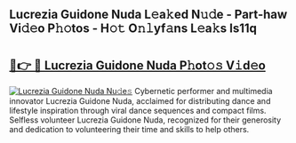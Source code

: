 ## Lucrezia Guidone Nuda L𝚎a𝚔ed N𝚞𝚍e - Part-haw Vi𝚍𝚎o P𝚑𝚘tos - H𝚘𝚝 O𝚗𝚕yf𝚊ns L𝚎a𝚔s Is11q

# <h2><a href="http://kf860w.oniu.top/?m=Lucrezia+Guidone+Nuda">🔗👉 🔴 Lucrezia Guidone Nuda P𝚑ot𝚘𝚜 V𝚒d𝚎o</a></h2>

[![Lucrezia Guidone Nuda Nu𝚍e𝚜](https://i.imgur.com/0qMVB7G.gif)](http://kf860w.oniu.top/?m=Lucrezia+Guidone+Nuda)
Cybernetic performer and multimedia innovator Lucrezia Guidone Nuda, acclaimed for distributing dance and lifestyle inspiration through viral dance sequences and compact films. Selfless volunteer Lucrezia Guidone Nuda, recognized for their generosity and dedication to volunteering their time and skills to help others.  
